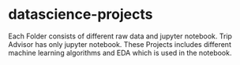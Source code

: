 # datascience-projects
Each Folder consists of different raw data and jupyter notebook.
Trip Advisor has only jupyter notebook.
These Projects includes different machine learning algorithms and EDA which is used in the notebook.
